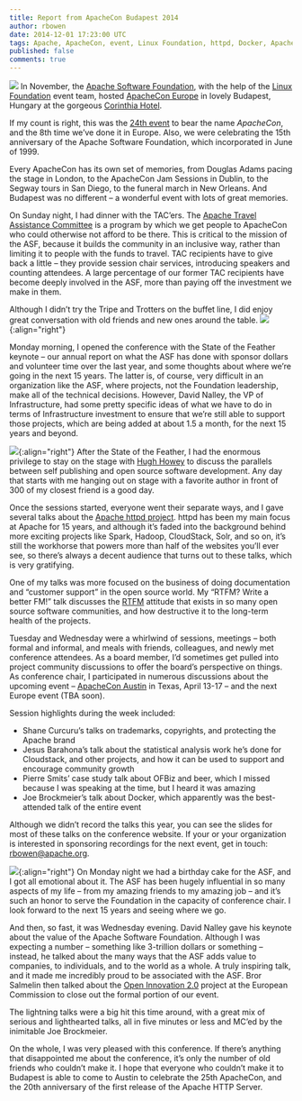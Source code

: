 ```yaml
---
title: Report from ApacheCon Budapest 2014
author: rbowen
date: 2014-12-01 17:23:00 UTC
tags: Apache, ApacheCon, event, Linux Foundation, httpd, Docker, Apache Software Foundation
published: false
comments: true
---
```


![](blog/cake_button.jpg) In November, the [Apache Software Foundation](http://www.apache.org/), with the help of the [Linux Foundation](http://events.linuxfoundation.org) event team, hosted [ApacheCon Europe](http://events.linuxfoundation.org/events/apachecon-europe) in lovely Budapest, Hungary at the gorgeous [Corinthia Hotel](http://www.corinthia.com/hotels/budapest/).

If my count is right, this was the [24th event](http://wiki.apache.org/apachecon/ApacheConHistory) to bear the name *ApacheCon*, and the 8th time we’ve done it in Europe. Also, we were celebrating the 15th anniversary of the Apache Software Foundation, which incorporated in June of 1999.

Every ApacheCon has its own set of memories, from Douglas Adams pacing the stage in London, to the ApacheCon Jam Sessions in Dublin, to the Segway tours in San Diego, to the funeral march in New Orleans. And Budapest was no different – a wonderful event with lots of great memories.

On Sunday night, I had dinner with the TAC’ers. The [Apache Travel Assistance Committee](http://www.apache.org/travel/) is a program by which we get people to ApacheCon who could otherwise not afford to be there. This is critical to the mission of the ASF, because it builds the community in an inclusive way, rather than limiting it to people with the funds to travel. TAC recipients have to give back a little – they provide session chair services, introducing speakers and counting attendees. A large percentage of our former TAC recipients have become deeply involved in the ASF, more than paying off the investment we make in them.

Although I didn’t try the Tripe and Trotters on the buffet line, I did enjoy great conversation with old friends and new ones around the table. ![](blog/tripe.jpg){:align="right"}

Monday morning, I opened the conference with the State of the Feather keynote – our annual report on what the ASF has done with sponsor dollars and volunteer time over the last year, and some thoughts about where we’re going in the next 15 years. The latter is, of course, very difficult in an organization like the ASF, where projects, not the Foundation leadership, make all of the technical decisions. However, David Nalley, the VP of Infrastructure, had some pretty specific ideas of what we have to do in terms of Infrastructure investment to ensure that we’re still able to support those projects, which are being added at about 1.5 a month, for the next 15 years and beyond.

![](blog/hugh.jpg){:align="right"} After the State of the Feather, I had the enormous privilege to stay on the stage with [Hugh Howey](http://www.hughhowey.com/) to discuss the parallels between self publishing and open source software development. Any day that starts with me hanging out on stage with a favorite author in front of 300 of my closest friend is a good day.

Once the sessions started, everyone went their separate ways, and I gave several talks about the [Apache httpd project](http://httpd.apache.org/). httpd has been my main focus at Apache for 15 years, and although it’s faded into the background behind more exciting projects like Spark, Hadoop, CloudStack, Solr, and so on, it’s still the workhorse that powers more than half of the websites you’ll ever see, so there’s always a decent audience that turns out to these talks, which is very gratifying.

One of my talks was more focused on the business of doing documentation and “customer support” in the open source world. My “RTFM? Write a better FM!” talk discusses the [RTFM](http://en.wikipedia.org/wiki/RTFM) attitude that exists in so many open source software communities, and how destructive it to the long-term health of the projects. 

Tuesday and Wednesday were a whirlwind of sessions, meetings – both formal and informal, and meals with friends, colleagues, and newly met conference attendees. As a board member, I’d sometimes get pulled into project community discussions to offer the board’s perspective on things. As conference chair, I participated in numerous discussions about the upcoming event – [ApacheCon Austin](http://events.linuxfoundation.org/events/apachecon-north-america) in Texas, April 13-17 – and the next Europe event (TBA soon).

Session highlights during the week included:

* Shane Curcuru’s talks on trademarks, copyrights, and protecting the Apache brand
* Jesus Barahona’s talk about the statistical analysis work he’s done for Cloudstack, and other projects, and how it can be used to support and encourage community growth
* Pierre Smits’ case study talk about OFBiz and beer, which I missed because I was speaking at the time, but I heard it was amazing
* Joe Brockmeier’s talk about Docker, which apparently was the best-attended talk of the entire event

Although we didn’t record the talks this year, you can see the slides for most of these talks on the conference website. If your or your organization is interested in sponsoring recordings for the next event, get in touch: rbowen@apache.org.

![](blog/cake.jpg){:align="right"} On Monday night we had a birthday cake for the ASF, and I got all emotional about it. The ASF has been hugely influential in so many aspects of my life – from my amazing friends to my amazing job – and it’s such an honor to serve the Foundation in the capacity of conference chair. I look forward to the next 15 years and seeing where we go.

And then, so fast, it was Wednesday evening. David Nalley gave his keynote about the value of the Apache Software Foundation. Although I was expecting a number – something like 3-trillion dollars or something – instead, he talked about the many ways that the ASF adds value to companies, to individuals, and to the world as a whole. A truly inspiring talk, and it made me incredibly proud to be associated with the ASF. Bror Salmelin then talked about the [Open Innovation 2.0](http://ec.europa.eu/digital-agenda/en/open-innovation-20) project at the European Commission to close out the formal portion of our event.

The lightning talks were a big hit this time around, with a great mix of serious and lighthearted talks, all in five minutes or less and MC’ed by the inimitable Joe Brockmeier.

On the whole, I was very pleased with this conference. If there’s anything that disappointed me about the conference, it’s only the number of old friends who couldn’t make it. I hope that everyone who couldn’t make it to Budapest is able to come to Austin to celebrate the 25th ApacheCon, and the 20th anniversary of the first release of the Apache HTTP Server.

 